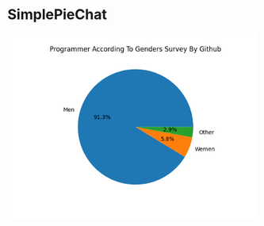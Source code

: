 # SimplePieChat
<img src="https://github.com/hossainchisty/SimplePieChat/blob/main/GithubServey.png">

